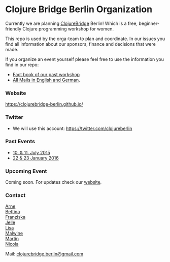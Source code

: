 # Clojure Bridge Berlin Organization
Currently we are planning [ClojureBridge](http://www.clojurebridge.org/) Berlin!
Which is a free, beginner-friendly Clojure programming workshop for women.  

This repo is used by the orga-team to plan and coordinate.
In our issues you find all information about our sponsors, finance and decisions that were made.


If you organize an event yourself please feel free to use the information you find in our repo:
- [Fact book of our past workshop](https://github.com/clojurebridge-berlin/organization/blob/master/2015-07-11-factbook.md)
- [All Mails in English and German](https://github.com/clojurebridge-berlin/organization/tree/master/email_templates).

### Website
https://clojurebridge-berlin.github.io/

### Twitter
- We will use this account: https://twitter.com/clojureberlin

### Past Events
- [10. & 11. July 2015](http://www.clojurebridge.org/events/2015-07-10-berlin)
- [22 & 23 January 2016](http://www.clojurebridge.org/events/2016-01-22-berlin)

### Upcoming Event
Coming soon. For updates check our [website](http://clojurebridge-berlin.github.io).

### Contact
[Arne](https://twitter.com/plexus)  
[Bettina](https://twitter.com/thatbettina)  
[Franziska](https://twitter.com/franschm)  
[Jelle](https://twitter.com/jellea)  
[Lisa](http://lislis.de/)  
[Malwine](https://twitter.com/malweene)  
[Martin](https://twitter.com/martinklepsch)  
[Nicola](https://twitter.com/nicsnet)  

Mail: clojurebridge.berlin@gmail.com
